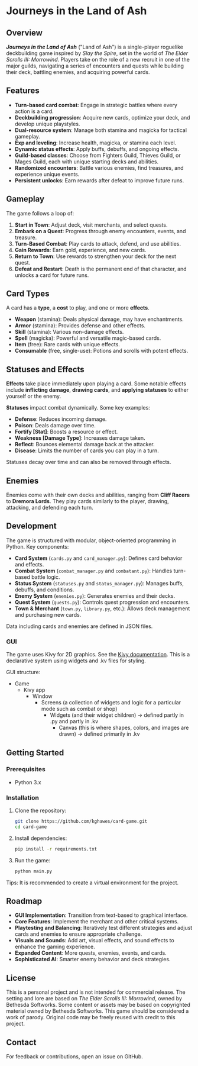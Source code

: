 # Journeys in the Land of Ash

## Overview
***Journeys in the Land of Ash*** ("Land of Ash") is a single-player roguelike deckbuilding game inspired by *Slay the Spire*, set in the world of *The Elder Scrolls III: Morrowind*. Players take on the role of a new recruit in one of the major guilds, navigating a series of encounters and quests while building their deck, battling enemies, and acquiring powerful cards.

## Features
- **Turn-based card combat**: Engage in strategic battles where every action is a card.
- **Deckbuilding progression**: Acquire new cards, optimize your deck, and develop unique playstyles.
- **Dual-resource system**: Manage both stamina and magicka for tactical gameplay.
- **Exp and leveling**: Increase health, magicka, or stamina each level.
- **Dynamic status effects**: Apply buffs, debuffs, and ongoing effects.
- **Guild-based classes**: Choose from Fighters Guild, Thieves Guild, or Mages Guild, each with unique starting decks and abilities.
- **Randomized encounters**: Battle various enemies, find treasures, and experience unique events.
- **Persistent unlocks**: Earn rewards after defeat to improve future runs.

## Gameplay
The game follows a loop of:
1. **Start in Town**: Adjust deck, visit merchants, and select quests.
2. **Embark on a Quest**: Progress through enemy encounters, events, and treasure.
3. **Turn-Based Combat**: Play cards to attack, defend, and use abilities.
4. **Gain Rewards**: Earn gold, experience, and new cards.
5. **Return to Town**: Use rewards to strengthen your deck for the next quest.
6. **Defeat and Restart**: Death is the permanent end of that character, and unlocks a card for future runs.

## Card Types
A card has a **type**, a **cost** to play, and one or more **effects**.
- **Weapon** (stamina): Deals physical damage, may have enchantments.
- **Armor** (stamina): Provides defense and other effects.
- **Skill** (stamina): Various non-damage effects.
- **Spell** (magicka): Powerful and versatile magic-based cards.
- **Item** (free): Rare cards with unique effects.
- **Consumable** (free, single-use): Potions and scrolls with potent effects.

## Statuses and Effects
**Effects** take place immediately upon playing a card. Some notable effects include **inflicting damage**, **drawing cards**, and **applying statuses** to either yourself or the enemy.

**Statuses** impact combat dynamically. Some key examples:
- **Defense**: Reduces incoming damage.
- **Poison**: Deals damage over time.
- **Fortify [Stat]**: Boosts a resource or effect.
- **Weakness [Damage Type]**: Increases damage taken.
- **Reflect**: Bounces elemental damage back at the attacker.
- **Disease**: Limits the number of cards you can play in a turn.

Statuses decay over time and can also be removed through effects.

## Enemies
Enemies come with their own decks and abilities, ranging from **Cliff Racers** to **Dremora Lords**. They play cards similarly to the player, drawing, attacking, and defending each turn.

## Development
The game is structured with modular, object-oriented programming in Python. Key components:
- **Card System** (`cards.py` and `card_manager.py`): Defines card behavior and effects.
- **Combat System** (`combat_manager.py` and `combatant.py`): Handles turn-based battle logic.
- **Status System** (`statuses.py` and `status_manager.py`): Manages buffs, debuffs, and conditions.
- **Enemy System** (`enemies.py`): Generates enemies and their decks.
- **Quest System** (`quests.py`): Controls quest progression and encounters.
- **Town & Merchant** (`town.py`, `library.py`, etc.): Allows deck management and purchasing new cards.

Data including cards and enemies are defined in JSON files.

### GUI
The game uses Kivy for 2D graphics. See the [Kivy documentation](https://kivy.org/doc/stable/). This is a declarative system using widgets and .kv files for styling.

GUI structure:
- Game
  - Kivy app
    - Window
      - Screens (a collection of widgets and logic for a particular mode such as combat or shop)
        - Widgets (and their widget children) -> defined partly in .py and partly in .kv
          - Canvas (this is where shapes, colors, and images are drawn) -> defined primarily in .kv

## Getting Started
### Prerequisites
- Python 3.x

### Installation
1. Clone the repository:
   ```bash
   git clone https://github.com/kghawes/card-game.git
   cd card-game
   ```
2. Install dependencies:
   ```bash
   pip install -r requirements.txt
   ```
3. Run the game:
   ```bash
   python main.py
   ```

Tips: It is recommended to create a virtual environment for the project. 

## Roadmap
- **GUI Implementation**: Transition from text-based to graphical interface.
- **Core Features**: Implement the merchant and other critical systems.
- **Playtesting and Balancing**: Iteratively test different strategies and adjust cards and enemies to ensure appropriate challenge.
- **Visuals and Sounds**: Add art, visual effects, and sound effects to enhance the gaming experience.
- **Expanded Content**: More quests, enemies, events, and cards.
- **Sophisticated AI**: Smarter enemy behavior and deck strategies.

## License
This is a personal project and is not intended for commercial release. The setting and lore are based on *The Elder Scrolls III: Morrowind*, owned by Bethesda Softworks. Some content or assets may be based on copyrighted material owned by Bethesda Softworks. This game should be considered a work of parody. Original code may be freely reused with credit to this project.

## Contact
For feedback or contributions, open an issue on GitHub.

